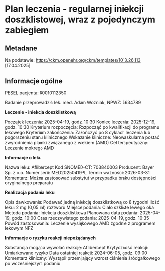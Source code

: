 # Plan leczenia - regularnej iniekcji doszklistowej, wraz z pojedynczym zabiegiem

## Metadane

Na podstawie: https://ckm.openehr.org/ckm/templates/1013.26.113 [17.04.2025]

## Informacje ogólne

PESEL pacjenta: 80010112350

Badanie przeprowadził: lek. med. Adam Woźniak, NPWZ: 5634789

**Leczenie - iniekcja doszklistkową**

Początek leczenia: 2025-04-19, godz. 10:30
Koniec leczenia: 2025-12-19, godz. 10:30
Kryterium rozpoczęcia: Rozpocząć po kwalifikacji do programu lekowego
Kryterium zakończenia: Zakończyć po 8 cyklach leczenia lub pogorszeniu stanu klinicznego
Wskazanie kliniczne: Neowaskularna postać zwyrodnienia plamki związanego z wiekiem (AMD)
Cel terapeutyczny: Leczenie mokrego AMD

**Informacje o leku**

Nazwa leku: Aflibercept
Kod SNOMED-CT: 703840003
Producent: Bayer Sp. z o.o.
Numer serii: MED20250419PL
Termin ważności: 2026-03-31
Komentarz: Można zastosować substytut w przypadku braku dostępności oryginalnego preparatu

**Realizacja podania leku**

Opis dawkowania: Podawać jedną iniekcję doszklistkową co 8 tygodni
Ilość leku: 2 mg (0,05 ml) roztworu
Miejsce podania: Ciało szkliste lewego oka
Metoda podania: Iniekcja doszklistkowa
Planowana data podania: 2025-04-19, godz. 10:00
Czas rzeczywistego podania: 2025-04-19, godz. 10:35
Powód zastosowania: Leczenie wysiękowego AMD zgodnie z programem lekowym NFZ

**Informacje o ryzyku reakcji niepożądanych**

Substancja mogąca wywołać reakcję: Aflibercept
Krytyczność reakcji: Umiarkowane ryzyko
Data ostatniej reakcji: 2024-06-05, godz. 09:00
Komentarz kliniczny: Wystąpił przemijający wzrost ciśnienia śródgałkowego po wcześniejszym podaniu